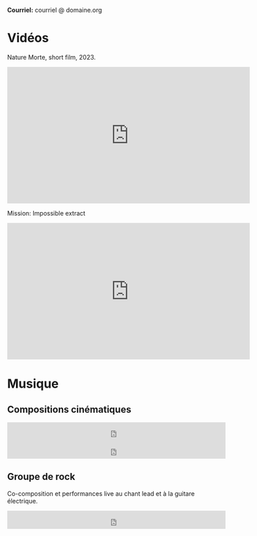 **Courriel:** courriel @ domaine.org

Vidéos
===============

Nature Morte, short film, 2023.
<iframe width="560" height="315" src="https://www.youtube.com/embed/SuQhiPg3ZGM?si=L4fwppv21GYdYidH" title="YouTube video player" frameborder="0" allow="accelerometer; autoplay; clipboard-write; encrypted-media; gyroscope; picture-in-picture; web-share" allowfullscreen></iframe>

Mission: Impossible extract
<iframe width="560" height="315" src="https://www.youtube.com/embed/TrBZLZkrKeM?si=GON3qfJH_KawiF82" title="YouTube video player" frameborder="0" allow="accelerometer; autoplay; clipboard-write; encrypted-media; gyroscope; picture-in-picture; web-share" allowfullscreen></iframe>

Musique
===============

Compositions cinématiques
---------------

<iframe style="border: 0; width: 100%; height: 42px;" src="https://bandcamp.com/EmbeddedPlayer/track=3126806736/size=small/bgcol=ffffff/linkcol=0687f5/transparent=true/" seamless><a href="https://corentinguezenoc.bandcamp.com/track/tenaro">Tenaro by Corentin Guezenoc - Composer</a></iframe>

<iframe style="border: 0; width: 100%; height: 42px;" src="https://bandcamp.com/EmbeddedPlayer/track=469402474/size=small/bgcol=ffffff/linkcol=0687f5/transparent=true/" seamless><a href="https://corentinguezenoc.bandcamp.com/track/byzance">Byzance by Corentin Guezenoc - Composer</a></iframe>

Groupe de rock
---------------

Co-composition et performances live au chant lead et à la guitare électrique.

<iframe style="border: 0; width: 100%; height: 42px;" src="https://bandcamp.com/EmbeddedPlayer/album=2648831662/size=small/bgcol=ffffff/linkcol=0687f5/track=3444146830/transparent=true/" seamless><a href="https://electricmistresstheband.bandcamp.com/album/mind-trip-ep">Mind Trip EP by Electric Mistress</a></iframe>
